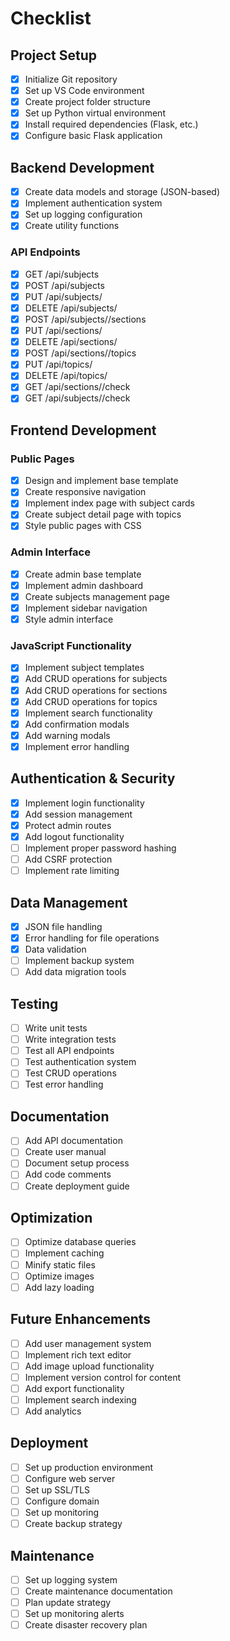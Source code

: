 # Checklist

## Project Setup
- [x] Initialize Git repository
- [x] Set up VS Code environment
- [x] Create project folder structure
- [x] Set up Python virtual environment
- [x] Install required dependencies (Flask, etc.)
- [x] Configure basic Flask application

## Backend Development
- [x] Create data models and storage (JSON-based)
- [x] Implement authentication system
- [x] Set up logging configuration
- [x] Create utility functions

### API Endpoints
- [x] GET /api/subjects
- [x] POST /api/subjects
- [x] PUT /api/subjects/<id>
- [x] DELETE /api/subjects/<id>
- [x] POST /api/subjects/<id>/sections
- [x] PUT /api/sections/<id>
- [x] DELETE /api/sections/<id>
- [x] POST /api/sections/<id>/topics
- [x] PUT /api/topics/<id>
- [x] DELETE /api/topics/<id>
- [x] GET /api/sections/<id>/check
- [x] GET /api/subjects/<id>/check

## Frontend Development
### Public Pages
- [x] Design and implement base template
- [x] Create responsive navigation
- [x] Implement index page with subject cards
- [x] Create subject detail page with topics
- [x] Style public pages with CSS

### Admin Interface
- [x] Create admin base template
- [x] Implement admin dashboard
- [x] Create subjects management page
- [x] Implement sidebar navigation
- [x] Style admin interface

### JavaScript Functionality
- [x] Implement subject templates
- [x] Add CRUD operations for subjects
- [x] Add CRUD operations for sections
- [x] Add CRUD operations for topics
- [x] Implement search functionality
- [x] Add confirmation modals
- [x] Add warning modals
- [x] Implement error handling

## Authentication & Security
- [x] Implement login functionality
- [x] Add session management
- [x] Protect admin routes
- [x] Add logout functionality
- [ ] Implement proper password hashing
- [ ] Add CSRF protection
- [ ] Implement rate limiting

## Data Management
- [x] JSON file handling
- [x] Error handling for file operations
- [x] Data validation
- [ ] Implement backup system
- [ ] Add data migration tools

## Testing
- [ ] Write unit tests
- [ ] Write integration tests
- [ ] Test all API endpoints
- [ ] Test authentication system
- [ ] Test CRUD operations
- [ ] Test error handling

## Documentation
- [ ] Add API documentation
- [ ] Create user manual
- [ ] Document setup process
- [ ] Add code comments
- [ ] Create deployment guide

## Optimization
- [ ] Optimize database queries
- [ ] Implement caching
- [ ] Minify static files
- [ ] Optimize images
- [ ] Add lazy loading

## Future Enhancements
- [ ] Add user management system
- [ ] Implement rich text editor
- [ ] Add image upload functionality
- [ ] Implement version control for content
- [ ] Add export functionality
- [ ] Implement search indexing
- [ ] Add analytics

## Deployment
- [ ] Set up production environment
- [ ] Configure web server
- [ ] Set up SSL/TLS
- [ ] Configure domain
- [ ] Set up monitoring
- [ ] Create backup strategy

## Maintenance
- [ ] Set up logging system
- [ ] Create maintenance documentation
- [ ] Plan update strategy
- [ ] Set up monitoring alerts
- [ ] Create disaster recovery plan
